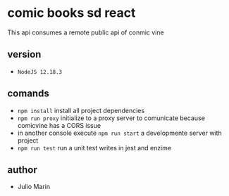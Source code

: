 # comic books sd react

This api consumes a remote public api of conmic vine

## version
* `NodeJS 12.18.3`

## comands
* `npm install` install all project dependencies
* `npm run proxy` initialize to a proxy server to comunicate because comicvine has a CORS issue
* in another console execute `npm run start` a developmente server with project
* `npm run test` run a unit test writes in jest and enzime

## author
* Julio Marin
